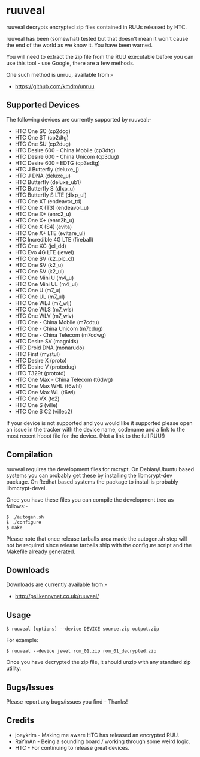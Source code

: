 ruuveal
=======

ruuveal decrypts encrypted zip files contained in RUUs released by HTC.

ruuveal has been (somewhat) tested but that doesn't mean it won't cause the end of the world as we know it. You have been warned. 

You will need to extract the zip file from the RUU executable before you can use this tool - use Google, there are a few methods.

One such method is unruu, available from:-

 * https://github.com/kmdm/unruu

Supported Devices
-----------------

The following devices are currently supported by ruuveal:-

* HTC One SC (cp2dcg)
* HTC One ST (cp2dtg)
* HTC One SU (cp2dug)
* HTC Desire 600 - China Mobile (cp3dtg)
* HTC Desire 600 - China Unicom (cp3dug)
* HTC Desire 600 - EDTG (cp3edtg)
* HTC J Butterfly (deluxe\_j)
* HTC J DNA (deluxe\_u)
* HTC Butterfly (deluxe\_ub1)
* HTC Butterfly S (dlxp\_u)
* HTC Butterfly S LTE (dlxp\_ul)
* HTC One XT (endeavor\_td)
* HTC One X (T3) (endeavor\_u)
* HTC One X+ (enrc2\_u)
* HTC One X+ (enrc2b\_u)
* HTC One X (S4) (evita)
* HTC One X+ LTE (evitare\_ul)
* HTC Incredible 4G LTE (fireball)
* HTC One XC (jel\_dd)
* HTC Evo 4G LTE (jewel)
* HTC One SV (k2\_plc\_cl)
* HTC One SV (k2\_u)
* HTC One SV (k2\_ul)
* HTC One Mini U (m4\_u)
* HTC One Mini UL (m4\_ul)
* HTC One U (m7\_u)
* HTC One UL (m7\_ul)
* HTC One WLJ (m7\_wlj)
* HTC One WLS (m7\_wls)
* HTC One WLV (m7\_wlv)
* HTC One - China Mobile (m7cdtu)
* HTC One - China Unicom (m7cdug)
* HTC One - China Telecom (m7cdwg)
* HTC Desire SV (magnids)
* HTC Droid DNA (monarudo)
* HTC First (mystul)
* HTC Desire X (proto)
* HTC Desire V (protodug)
* HTC T329t (prototd)
* HTC One Max - China Telecom (t6dwg)
* HTC One Max WHL (t6whl)
* HTC One Max WL (t6wl)
* HTC One VX (tc2)
* HTC One S (ville)
* HTC One S C2 (villec2)


If your device is not supported and you would like it supported please open an issue in the tracker with the device name, codename and a link to the most recent hboot file for the device. (Not a link to the full RUU!)

Compilation
-----------

ruuveal requires the development files for mcrypt. On Debian/Ubuntu based systems you can probably get these by installing the libmcrypt-dev package. On Redhat based systems the package to install is probably libmcrypt-devel. 

Once you have these files you can compile the development tree as follows:-

    $ ./autogen.sh
    $ ./configure
    $ make

Please note that once release tarballs area made the autogen.sh step will not be required since release tarballs ship with the configure script and the Makefile already generated.

Downloads
---------

Downloads are currently available from:-

* http://psi.kennynet.co.uk/ruuveal/

Usage
-----

    $ ruuveal [options] --device DEVICE source.zip output.zip

For example:

    $ ruuveal --device jewel rom_01.zip rom_01_decrypted.zip

Once you have decrypted the zip file, it should unzip with any standard zip utility.

Bugs/Issues
-----------

Please report any bugs/issues you find - Thanks!

Credits
-------

* joeykrim - Making me aware HTC has released an encrypted RUU.
* RaYmAn   - Being a sounding board / working through some weird logic.
* HTC      - For continuing to release great devices.
